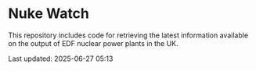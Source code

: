# Nuke Watch

This repository includes code for retrieving the latest information available on the output of EDF nuclear power plants in the UK.

Last updated: 2025-06-27 05:13
